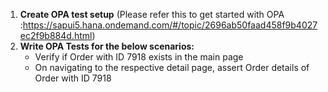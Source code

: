 1. **Create OPA test setup** (Please refer this to get started with OPA :https://sapui5.hana.ondemand.com/#/topic/2696ab50faad458f9b4027ec2f9b884d.html)
2. **Write OPA Tests for the below scenarios:**
   - Verify if Order with ID 7918 exists in the main page
   - On navigating to the respective detail page, assert Order details of Order with ID 7918


